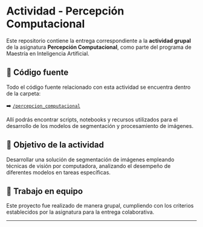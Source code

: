 # Actividad - Percepción Computacional

Este repositorio contiene la entrega correspondiente a la **actividad grupal** de la asignatura **Percepción Computacional**, como parte del programa de Maestría en Inteligencia Artificial.

## 📁 Código fuente

Todo el código fuente relacionado con esta actividad se encuentra dentro de la carpeta:

➡️ [`/percepcion_computacional`](./Percepcion_computacional)

Allí podrás encontrar scripts, notebooks y recursos utilizados para el desarrollo de los modelos de segmentación y procesamiento de imágenes.

## 🧠 Objetivo de la actividad

Desarrollar una solución de segmentación de imágenes empleando técnicas de visión por computadora, analizando el desempeño de diferentes modelos en tareas específicas.

## 👥 Trabajo en equipo

Este proyecto fue realizado de manera grupal, cumpliendo con los criterios establecidos por la asignatura para la entrega colaborativa.

---


